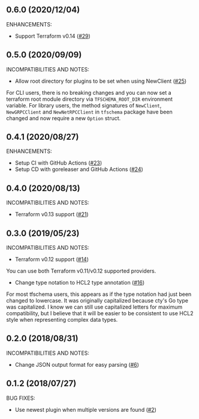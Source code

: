 ## 0.6.0 (2020/12/04)

ENHANCEMENTS:

* Support Terraform v0.14 ([#29](https://github.com/minamijoyo/tfschema/pull/29))

## 0.5.0 (2020/09/09)

INCOMPATIBILITIES AND NOTES:

* Allow root directory for plugins to be set when using NewClient ([#25](https://github.com/minamijoyo/tfschema/pull/25))

For CLI users, there is no breaking changes and you can now set a terraform root module directory via `TFSCHEMA_ROOT_DIR` environment variable.
For library users, the method signatures of `NewClient`, `NewGRPCClient` and `NewNetRPCClient` in `tfschema` package have been changed and now require a new `Option` struct.

## 0.4.1 (2020/08/27)

ENHANCEMENTS:

* Setup CI with GitHub Actions ([#23](https://github.com/minamijoyo/tfschema/pull/23))
* Setup CD with goreleaser and GitHub Actions ([#24](https://github.com/minamijoyo/tfschema/pull/24))

## 0.4.0 (2020/08/13)

INCOMPATIBILITIES AND NOTES:

* Terraform v0.13 support ([#21](https://github.com/minamijoyo/tfschema/pull/21))

## 0.3.0 (2019/05/23)

INCOMPATIBILITIES AND NOTES:

* Terraform v0.12 support ([#14](https://github.com/minamijoyo/tfschema/pull/14))

You can use both Terraform v0.11/v0.12 supported providers.

* Change type notation to HCL2 type annotation ([#16](https://github.com/minamijoyo/tfschema/pull/16))

For most tfschema users, this appears as if the type notation had just been changed to lowercase.
It was originally capitalized because cty's Go type was capitalized.
I know we can still use capitalized letters for maximum compatibility, but I believe that it will be easier to be consistent to use HCL2 style when representing complex data types.

## 0.2.0 (2018/08/31)

INCOMPATIBILITIES AND NOTES:

* Change JSON output format for easy parsing ([#6](https://github.com/minamijoyo/tfschema/pull/6))

## 0.1.2 (2018/07/27)

BUG FIXES:

* Use newest plugin when multiple versions are found ([#2](https://github.com/minamijoyo/tfschema/pull/2))
